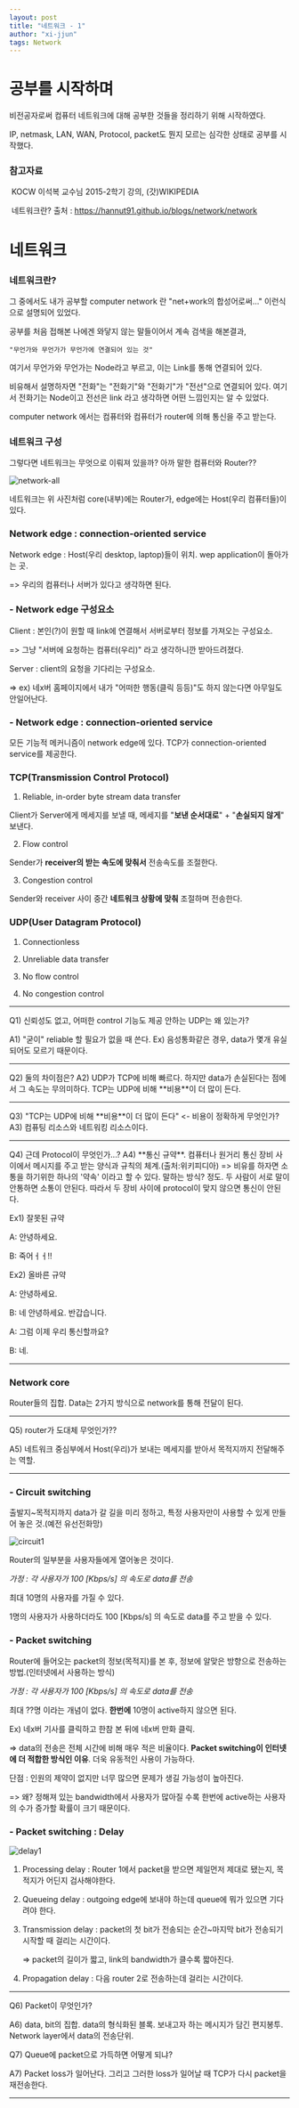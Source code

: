 ```yaml
---
layout: post
title: "네트워크 - 1"
author: "xi-jjun"
tags: Network
---
```


# 공부를 시작하며

비전공자로써 컴퓨터 네트워크에 대해 공부한 것들을 정리하기 위해 시작하였다. 

IP, netmask, LAN, WAN, Protocol, packet도 뭔지 모르는 심각한 상태로 공부를 시작했다.

### 	참고자료

​		KOCW 이석복 교수님 2015-2학기 강의, (갓)WIKIPEDIA

​		네트워크란? 출처 : https://hannut91.github.io/blogs/network/network



# 네트워크

### 	네트워크란? 

그 중에서도 내가 공부할 computer network 란 "net+work의 합성어로써..." 이런식으로 설명되어 있었다. 

공부를 처음 접해본 나에겐 와닿지 않는 말들이어서 계속 검색을 해본결과,

	"무언가와 무언가가 무언가에 연결되어 있는 것"

여기서 무언가와 무언가는 Node라고 부르고, 이는 Link를 통해 연결되어 있다. 

비유해서 설명하자면 "전화"는 "전화기"와 "전화기"가 "전선"으로 연결되어 있다. 여기서 전화기는 Node이고 전선은 link 라고 생각하면 어떤 느낌인지는 알 수 있었다. 

computer network 에서는 컴퓨터와 컴퓨터가 router에 의해 통신을 주고 받는다.



### 네트워크 구성

그렇다면 네트워크는 무엇으로 이뤄져 있을까? 아까 말한 컴퓨터와 Router??

![network-all](https://github.com/xi-jjun/xi-jjun.github.io/blob/master/_posts/network/img/network-all.png?raw=True)

네트워크는 위 사진처럼 core(내부)에는 Router가, edge에는 Host(우리 컴퓨터들)이 있다.



### Network edge : connection-oriented service

Network edge : Host(우리 desktop, laptop)들이 위치. wep application이 돌아가는 곳.

=> 우리의 컴퓨터나 서버가 있다고 생각하면 된다.



### - Network edge 구성요소

Client : 본인(?)이 원할 때 link에 연결해서 서버로부터 정보를 가져오는 구성요소.

=> 그냥 "서버에 요청하는 컴퓨터(우리)" 라고 생각하니깐 받아드려졌다.

Server : client의 요청을 기다리는 구성요소. 

=> ex) 네x버 홈페이지에서 내가 "어떠한 행동(클릭 등등)"도 하지 않는다면 아무일도 안일어난다.



### - Network edge : connection-oriented service

모든 기능적 메커니즘이 network edge에 있다. TCP가 connection-oriented service를 제공한다.



### TCP(Transmission Control Protocol)

1) Reliable, in-order byte stream data transfer

Client가 Server에게 메세지를 보낼 때, 메세지를 "**보낸 순서대로**" + "**손실되지 않게**" 보낸다.

2) Flow control

Sender가 **receiver의 받는 속도에 맞춰서** 전송속도를 조절한다.

3) Congestion control

Sender와 receiver 사이 중간 **네트워크 상황에 맞춰** 조절하며 전송한다.



### UDP(User Datagram Protocol)

1) Connectionless

2) Unreliable data transfer

3) No flow control

4) No congestion control


<hr>
Q1) 신뢰성도 없고, 어떠한 control 기능도 제공 안하는 UDP는 왜 있는가?

A1) "굳이" reliable 할 필요가 없을 때 쓴다. Ex) 음성통화같은 경우, data가 몇개 유실 되어도 모르기 때문이다.
<hr>
Q2) 둘의 차이점은?
A2) UDP가 TCP에 비해 빠르다. 하지만 data가 손실된다는 점에서 그 속도는 무의미하다. TCP는 UDP에 비해 **비용**이 더 많이 든다.
<hr>
Q3) "TCP는 UDP에 비해 **비용**이 더 많이 든다" <- 비용이 정확하게 무엇인가?
A3) 컴퓨팅 리소스와 네트워킹 리소스이다.
<hr>
Q4) 근데 Protocol이 무엇인가...?
A4) **통신 규약**. 컴퓨터나 원거리 통신 장비 사이에서 메시지를 주고 받는 양식과 규칙의 체계.(출처:위키피디아)
=> 비유를 하자면 소통을 하기위한 하나의 '약속' 이라고 할 수 있다. 말하는 방식? 정도. 두 사람이 서로 말이 안통하면 소통이 안된다. 따라서 두 장비 사이에 protocol이 맞지 않으면 통신이 안된다.

Ex1) 잘못된 규약

A: 안녕하세요.

B: 죽어ㅓㅓ!!

Ex2) 올바른 규약

A: 안녕하세요.

B: 네 안녕하세요. 반갑습니다.

A: 그럼 이제 우리 통신할까요?

B: 네.
<hr>

### Network core

Router들의 집합. Data는 2가지 방식으로 network를 통해 전달이 된다.
<hr>
Q5) router가 도대체 무엇인가??

A5) 네트워크 중심부에서 Host(우리)가 보내는 메세지를 받아서 목적지까지 전달해주는 역할.
<hr>


### - Circuit switching

출발지~목적지까지 data가 갈 길을 미리 정하고, 특정 사용자만이 사용할 수 있게 만들어 놓은 것.(예전 유선전화망)

![circuit1](https://github.com/xi-jjun/xi-jjun.github.io/blob/master/_posts/network/img/circuit1.png?raw=True)

Router의 일부분을 사용자들에게 열어놓은 것이다.

*가정 : 각 사용자가 100 [Kbps/s] 의 속도로 data를 전송*

최대 10명의 사용자를 가질 수 있다.

1명의 사용자가 사용하더라도 100 [Kbps/s] 의 속도로 data를 주고 받을 수 있다.



### - Packet switching

Router에 들어오는 packet의 정보(목적지)를 본 후, 정보에 알맞은 방향으로 전송하는 방법.(인터넷에서 사용하는 방식)

*가정 : 각 사용자가 100 [Kbps/s] 의 속도로 data를 전송*

최대 ??명 이라는 개념이 없다. **한번에** 10명이 active하지 않으면 된다.

Ex) 네x버 기사를 클릭하고 한참 본 뒤에 네x버 만화 클릭. 

=> data의 전송은 전체 시간에 비해 매우 적은 비율이다. **Packet switching이 인터넷에 더 적합한 방식인 이유**. 더욱 유동적인 사용이 가능하다.

단점 : 인원의 제약이 없지만 너무 많으면 문제가 생길 가능성이 높아진다.

=> 왜? 정해져 있는 bandwidth에서 사용자가 많아질 수록 한번에 active하는 사용자의 수가 증가할 확률이 크기 때문이다.



### - Packet switching  : Delay

![delay1](https://github.com/xi-jjun/xi-jjun.github.io/blob/master/_posts/network/img/delay1.png?raw=True)

1. Processing delay : Router 1에서 packet을 받으면 제일먼저 제대로 됐는지, 목적지가 어딘지 검사해야한다.

2. Queueing delay : outgoing edge에 보내야 하는데 queue에 뭐가 있으면 기다려야 한다.

3. Transmission delay : packet의 첫 bit가 전송되는 순간~마지막 bit가 전송되기 시작할 때 걸리는 시간이다.

   => packet의 길이가 짧고, link의 bandwidth가 클수록 짧아진다.

4. Propagation delay : 다음 router 2로 전송하는데 걸리는 시간이다.

   
<hr>
Q6) Packet이 무엇인가?

A6) data, bit의 집합. data의 형식화된 블록. 보내고자 하는 메시지가 담긴 편지봉투. Network layer에서 data의 전송단위.

Q7) Queue에 packet으로 가득하면 어떻게 되냐?

A7) Packet loss가 일어난다. 그리고 그러한 loss가 일어날 때 TCP가 다시 packet을 재전송한다.
<hr>